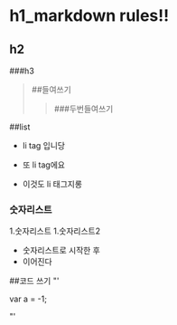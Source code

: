# h1_markdown rules!!
## h2
###h3
> ##들여쓰기
>> ###두번들여쓰기

##list
* li tag 입니당
+ 또 li tag에요
- 이것도 li 태그지롱
### 숫자리스트
1.숫자리스트
1.숫자리스트2
* 숫자리스트로 시작한 후
* 이어진다


##코드 쓰기
"'

var a = -1;

"'
